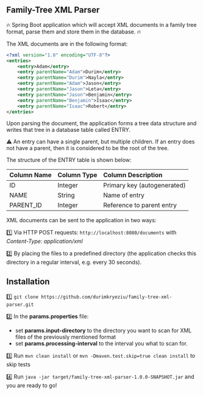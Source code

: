 ## Family-Tree XML Parser

:fire: Spring Boot application which will accept XML documents in a family tree format, parse them and store them in the database. :fire:

The XML documents are in the following format:
```xml
<?xml version="1.0" encoding="UTF-8"?>
<entries>
    <entry>Adam</entry>
    <entry parentName="Adam">Durim</entry>
    <entry parentName="Durim">Nayla</entry>
    <entry parentName="Adam">Jason</entry>
    <entry parentName="Jason">Leta</entry>
    <entry parentName="Jason">Benjamin</entry>
    <entry parentName="Benjamin">Isaac</entry>
    <entry parentName="Isaac">Robert</entry>
</entries>
```
Upon parsing the document, the application forms a tree data structure and writes that tree in a database table called ENTRY.

:warning: An entry can have a single parent, but multiple children. If an entry does not have a parent, then it is considered to be the root of the tree.

The structure of the ENTRY table is shown below:

|Column Name|Column Type |Column Description         |
|:----------|:-----------|:--------------------------|
|ID         |Integer     |Primary key (autogenerated)|
|NAME       |String      |Name of entry              |
|PARENT_ID  |Integer     |Reference to parent entry  |

XML documents can be sent to the application in two ways:

:one: Via HTTP POST requests: `http://localhost:8080/documents` with _Content-Type: application/xml_

:two: By placing the files to a predefined directory (the application checks this directory in a
regular interval, e.g. every 30 seconds).

## Installation
:one: `git clone https://github.com/durimkryeziu/family-tree-xml-parser.git`

:two: In the **params.properties** file:
- set **params.input-directory** to the directory you want to scan for XML files of the previously mentioned format 
- set **params.processing-interval** to the interval you what to scan for.

:three: Run `mvn clean install` or `mvn -Dmaven.test.skip=true clean install` to skip tests

:four: Run `java -jar target/family-tree-xml-parser-1.0.0-SNAPSHOT.jar` and you are ready to go!
